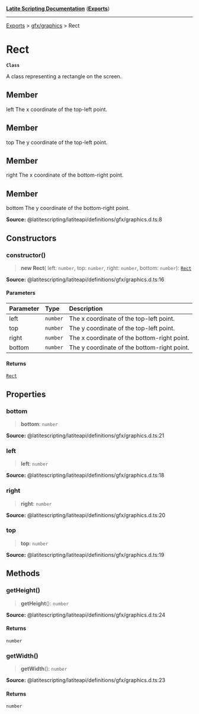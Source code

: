 [**Latite Scripting Documentation**](../../README.md) ([**Exports**](../../exports.md))

---

[Exports](../../exports.md) > [gfx/graphics](../index.md) > Rect

# Rect

**`Class`**

A class representing a rectangle on the screen.

## Member

left The x coordinate of the top-left point.

## Member

top The y coordinate of the top-left point.

## Member

right The x coordinate of the bottom-right point.

## Member

bottom The y coordinate of the bottom-right point.

**Source:** @latitescripting/latiteapi/definitions/gfx/graphics.d.ts:8

## Constructors

### constructor()

> **new Rect**(
> left: `number`,
> top: `number`,
> right: `number`,
> bottom: `number`): [`Rect`](class.Rect.md)

**Source:** @latitescripting/latiteapi/definitions/gfx/graphics.d.ts:16

#### Parameters

| Parameter | Type     | Description                                 |
| :-------- | :------- | :------------------------------------------ |
| left      | `number` | The x coordinate of the top-left point.     |
| top       | `number` | The y coordinate of the top-left point.     |
| right     | `number` | The x coordinate of the bottom-right point. |
| bottom    | `number` | The y coordinate of the bottom-right point. |

#### Returns

[`Rect`](class.Rect.md)

## Properties

### bottom

> **bottom**: `number`

**Source:** @latitescripting/latiteapi/definitions/gfx/graphics.d.ts:21

### left

> **left**: `number`

**Source:** @latitescripting/latiteapi/definitions/gfx/graphics.d.ts:18

### right

> **right**: `number`

**Source:** @latitescripting/latiteapi/definitions/gfx/graphics.d.ts:20

### top

> **top**: `number`

**Source:** @latitescripting/latiteapi/definitions/gfx/graphics.d.ts:19

## Methods

### getHeight()

> **getHeight**(): `number`

**Source:** @latitescripting/latiteapi/definitions/gfx/graphics.d.ts:24

#### Returns

`number`

### getWidth()

> **getWidth**(): `number`

**Source:** @latitescripting/latiteapi/definitions/gfx/graphics.d.ts:23

#### Returns

`number`
